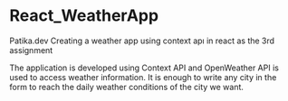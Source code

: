 # React_WeatherApp
Patika.dev Creating a weather app using context apı in react as the 3rd assignment

The application is developed using Context API and OpenWeather API is used to access weather information.
It is enough to write any city in the form to reach the daily weather conditions of the city we want.
